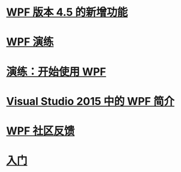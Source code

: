 # [WPF 版本 4.5 的新增功能](whats-new.md)
# [WPF 演练](wpf-walkthroughs.md)
# [演练：开始使用 WPF](walkthrough-my-first-wpf-desktop-application.md)
# [Visual Studio 2015 中的 WPF 简介](introduction-to-wpf-in-vs.md)
# [WPF 社区反馈](community-feedback.md)
# [入门](index.md)
